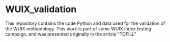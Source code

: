 # WUIX_validation
This repository contains the code Python and data used for the validation of the WUIX methodology. This work is part of some WUIX index testing campaign, and was presented originally in the article "TOFILL"
